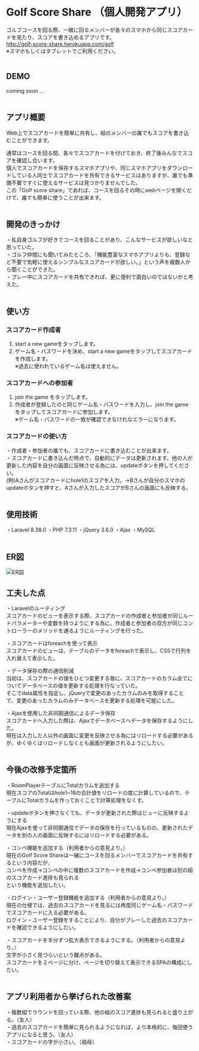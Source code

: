 # Golf Score Share （個人開発アプリ）
ゴルフコースを回る際、一緒に回るメンバーが各々のスマホから同じスコアカードを見たり、スコアを書き込めるアプリです。<br>
http://golf-score-share.herokuapp.com/golf <br>
※スマホもしくはタブレットでご利用ください。
<br><br>  

## DEMO
coming soon ...
<br><br>
    

## アプリ概要
Web上でスコアカードを簡単に共有し、組のメンバーの誰でもスコアを書き込むことができます。

通常はコースを回る間、各々でスコアカードを付けておき、終了後みんなでスコアを確認し合います。  
個人でスコアカードを保存するスマホアプリや、同じスマホアプリをダウンロードしている人同士でスコアカードを共有できるサービスはありますが、誰でも準備不要ですぐに使えるサービスは見つかりませんでした。  
この「Golf score share」であれば、コースを回るその時にwebページを開くだけで、誰でも簡単に使うことが出来ます。
<br><br>

## 開発のきっかけ
・私自身ゴルフが好きでコースを回ることがあり、こんなサービスが欲しいなと思っていた。<br>
・ゴルフ仲間にも聞いてみたところ、「機能豊富なスマホアプリよりも、登録など不要で気軽に使えるシンプルなスコアカードが欲しい。」という声を複数人から聞くことができた。<br>
・プレー中にスコアカードを共有できれば、更に便利で面白いのではないかと考えた。
<br><br>

## 使い方
### スコアカード作成者
1. start a new gameをタップします。
2. ゲーム名・パスワードを決め、start a new gameをタップしてスコアカードを作成します。<br>
※過去に使われているゲーム名は使えません。


### スコアカードへの参加者
1. join the game をタップします。
2. 作成者が登録したのと同じゲーム名・パスワードを入力し、join the gameをタップしてスコアカードに参加します。<br>
※ゲーム名・パスワードの一致が確認できなけれなエラーになります。


### スコアカードの使い方
・作成者・参加者の誰でも、スコアカードに書き込むことが出来ます。<br>
・スコアカードに書き込んだ時点で、自動的にデータは更新されます。他の人が更新した内容を自分の画面に反映させる為には、updateボタンを押してください。<br>
(例)Aさんがスコアカードにhole1のスコアを入力。→Bさんが自分のスマホのupdateボタンを押すと、Aさんが入力したスコアがBさんの画面にも反映する。
<br><br>

## 使用技術
・Laravel 8.38.0 
・PHP 7.3.11
・jQuery 3.6.0
・Ajax
・MySQL
<br><br>  

## ER図
![ER図](https://github.com/hinakonagao/golf-score-share/issues/3#issue-906132626)

## 工夫した点
・Laravelのルーティング<br>
スコアカードのビューを表示する際、スコアカードの作成者と参加者が同じルートパラメーターや変数を持つようにする為に、作成者と参加者の双方が同じコントローラーのメソッドを通るようにルーティングを行った。

・スコアカードはforeachを使って表示<br>
スコアカードのビューは、テーブルのデータをforeachで表示し、CSSで行列を入れ替えて表示した。

・データ保存の際の通信削減<br>
当初は、スコアカードの値をひとつ変更する毎に、スコアカードのカラム全てについてデータベースの値を更新する処理を行なっていた。<br>
そこでdata属性を指定し、jQueryで変更のあったカラムのみを取得することで、変更のあったカラムのみデータベースを更新する処理を可能にした。

・Ajaxを使用した非同期通信によるデータ保存<br>
スコアカードへ入力した際は、Ajaxでデータベースへデータを保存するようにした。<br>
現在は入力した人以外の画面に変更を反映させる為にはリロードする必要があるが、ゆくゆくはリロードしなくとも画面が更新されるようにしたい。
<br><br>

## 今後の改修予定箇所
・RoomPlayerテーブルにTotalカラムを追加する<br>
現在スコアのTotalはhole1~18の合計値をリロードの度に計算しているので、テーブルにTotalカラムを作っておくことで計算処理をなくす。

・updateボタンを押さなくても、データが更新された際はビューに反映するようにする<br>
現在Ajaxを使って非同期通信でデータの保存を行っているものの、更新されたデータを別の人の画面に反映するにはリロードする必要がある。

・コンペ機能を追加する（利用者からの意見より。）<br>
現在のGolf Score Shareは一緒にコースを回るメンバーでスコアカードを共有するという内容だが、<br>
コンペを作成→コンペの中に複数のスコアカードを作成→コンペ参加者は別の組のスコアカード進捗も見られる<br>
という機能を追加したい。

・ログイン・ユーザー登録機能を追加する（利用者からの意見より。）<br>
現在の仕様では、過去のスコアカードを見るには再度同じゲーム名・パスワードでスコアカードに入る必要がある。<br>
ログイン・ユーザー登録をすることにより、自分がプレーした過去のスコアカードを確認できるようにしたい。

・スコアカードを半分ずつ拡大表示できるようにする。（利用者からの意見より。）<br>
文字が小さく見づらいという難点がある。<br>
スコアカードを２ページに分け、ページを切り替えて表示できるSPAの構成にしたい。
<br><br>

## アプリ利用者から挙げられた改善案
・複数組でラウンドを回っている際、他の組のスコア進捗も見られると盛り上がる。（友人）<br>
・過去のスコアカードを簡単に見られるようになれば、より本格的に、毎回使うアプリになると思う。（友人）<br>
・スコアカードの字が小さい。（祖母）
